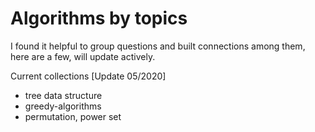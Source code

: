 # Algorithms by topics

I found it helpful to group questions and built connections among them, here are a few, will update actively.

Current collections [Update 05/2020]

- tree data structure
- greedy-algorithms
- permutation, power set 